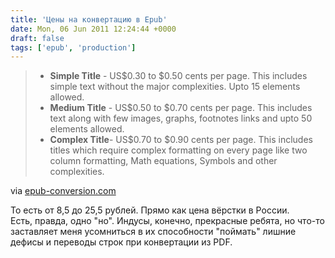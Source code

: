 ```yaml
---
title: 'Цены на конвертацию в Epub'
date: Mon, 06 Jun 2011 12:24:44 +0000
draft: false
tags: ['epub', 'production']
---
```


> *   **Simple Title** - US$0.30 to $0.50 cents per page. This includes simple text without the major complexities. Upto 15 elements allowed.
> *   **Medium Title** - US$0.50 to $0.70 cents per page. This includes text along with few images, graphs, footnotes links and upto 50 elements allowed.
> *   **Complex Title**\- US$0.70 to $0.90 cents per page. This includes titles which require complex formatting on every page like two column formatting, Math equations, Symbols and other complexities.

via [epub-conversion.com](http://www.epub-conversion.com/)

То есть от 8,5 до 25,5 рублей. Прямо как цена вёрстки в России.  
Есть, правда, одно "но". Индусы, конечно, прекрасные ребята, но что-то заставляет меня усомниться в их способности "поймать" лишние дефисы и переводы строк при конвертации из PDF.